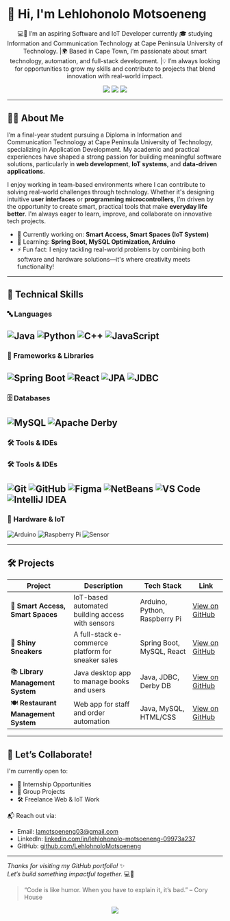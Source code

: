 # 👋 Hi, I'm Lehlohonolo Motsoeneng

<p align="center">💻🚀 I’m an aspiring Software and IoT Developer currently 🎓 studying Information and Communication Technology at Cape Peninsula University of Technology. |🌍 Based in Cape Town, I’m passionate about smart technology, automation, and full-stack development.  
|💡 I’m always looking for opportunities to grow my skills and contribute to projects that blend innovation with real-world impact.</p>

  <p align="center">
  <a href="mailto:lamotsoeneng03@gmail.com"><img src="https://img.shields.io/badge/Email-D14836?style=for-the-badge&logo=gmail&logoColor=white"/></a>
  <a href="https://www.linkedin.com/in/lehlohonolo-motsoeneng-09973a237"><img src="https://img.shields.io/badge/LinkedIn-%230077B5.svg?style=for-the-badge&logo=linkedin&logoColor=white" /></a>
  <a href="https://github.com/LehlohnoloMotsoeneng"><img src="https://img.shields.io/badge/GitHub-%23181717.svg?style=for-the-badge&logo=github&logoColor=white" /></a>
</p>

---

## 🧑‍💻 About Me

I’m a final-year student pursuing a Diploma in Information and Communication Technology at Cape Peninsula University of Technology, specializing in Application Development.
My academic and practical experiences have shaped a strong passion for building meaningful software solutions, particularly in **web development**, **IoT systems**, and **data-driven applications**.

I enjoy working in team-based environments where I can contribute to solving real-world challenges through technology.
Whether it's designing intuitive **user interfaces** or **programming microcontrollers**, I’m driven by the opportunity to create smart, practical tools that make **everyday life better**. 
I'm always eager to learn, improve, and collaborate on innovative tech projects.

- 🔭 Currently working on: **Smart Access, Smart Spaces (IoT System)**
- 🌱 Learning: **Spring Boot, MySQL Optimization, Arduino**
- ⚡ Fun fact: I enjoy tackling real-world problems by combining both software and hardware solutions—it's where creativity meets functionality!

---

## 💼 Technical Skills


### 🔤 Languages
![Java](https://img.shields.io/badge/Java-%23ED8B00?style=for-the-badge&logo=java&logoColor=white)
![Python](https://img.shields.io/badge/Python-%233776AB?style=for-the-badge&logo=python&logoColor=white)
![C++](https://img.shields.io/badge/C++-%2300599C?style=for-the-badge&logo=cplusplus&logoColor=white)
![JavaScript](https://img.shields.io/badge/JavaScript-%23F7DF1E?style=for-the-badge&logo=javascript&logoColor=black)
---
### 🧱 Frameworks & Libraries
![Spring Boot](https://img.shields.io/badge/Spring_Boot-%236DB33F?style=for-the-badge&logo=spring-boot&logoColor=white)
![React](https://img.shields.io/badge/React-%2320232A?style=for-the-badge&logo=react&logoColor=61DAFB)
![JPA](https://img.shields.io/badge/JPA-%23007396?style=for-the-badge&logo=hibernate&logoColor=white)
![JDBC](https://img.shields.io/badge/JDBC-%23007396?style=for-the-badge&logo=java&logoColor=white)
---
### 🗄️ Databases
![MySQL](https://img.shields.io/badge/MySQL-%234479A1?style=for-the-badge&logo=mysql&logoColor=white)
![Apache Derby](https://img.shields.io/badge/Apache%20Derby-%23F80000?style=for-the-badge&logo=apache&logoColor=white)
---
### 🛠 Tools & IDEs
### 🛠 Tools & IDEs
![Git](https://img.shields.io/badge/Git-%23F05032?style=for-the-badge&logo=git&logoColor=white)
![GitHub](https://img.shields.io/badge/GitHub-%23181717?style=for-the-badge&logo=github&logoColor=white)
![Figma](https://img.shields.io/badge/Figma-%23F24E1E?style=for-the-badge&logo=figma&logoColor=white)
![NetBeans](https://img.shields.io/badge/NetBeans-%23007ACC?style=for-the-badge&logo=apache-netbeans-ide&logoColor=white)
![VS Code](https://img.shields.io/badge/VS_Code-%23007ACC?style=for-the-badge&logo=visual-studio-code&logoColor=white)
![IntelliJ IDEA](https://img.shields.io/badge/IntelliJ%20IDEA-%23000000?style=for-the-badge&logo=intellij-idea&logoColor=white)
---

### 🔌 Hardware & IoT
![Arduino](https://img.shields.io/badge/Arduino-%2300979D?style=for-the-badge&logo=arduino&logoColor=white)
![Raspberry Pi](https://img.shields.io/badge/Raspberry_Pi-%23A22846?style=for-the-badge&logo=raspberrypi&logoColor=white)
![Sensor](https://img.shields.io/badge/PIR/Ultrasonic_Sensors-%236C757D?style=for-the-badge&logo=sonarcloud&logoColor=white)

---

## 🛠️ Projects

| Project | Description | Tech Stack | Link |
|--------|-------------|------------|------|
| 🏢 **Smart Access, Smart Spaces** | IoT-based automated building access with sensors | Arduino, Python, Raspberry Pi | [View on GitHub](https://github.com/lehlohonolo-m/smart-access) |
| 👟 **Shiny Sneakers** | A full-stack e-commerce platform for sneaker sales | Spring Boot, MySQL, React | [View on GitHub](https://github.com/lehlohonolo-m/shiny-sneakers) |
| 📚 **Library Management System** | Java desktop app to manage books and users | Java, JDBC, Derby DB | [View on GitHub](https://github.com/lehlohonolo-m/library-system) |
| 🍽️ **Restaurant Management System** | Web app for staff and order automation | Java, MySQL, HTML/CSS | [View on GitHub](https://github.com/lehlohonolo-m/restaurant-management) |

---

## 🤝 Let’s Collaborate!

I'm currently open to:
- 🧪 Internship Opportunities
- 👥 Group Projects
- 🛠 Freelance Web & IoT Work

📬 Reach out via:
- Email: [lamotsoeneng03@gmail.com](mailto:lamotsoeneng03@gmail.com)  
- LinkedIn: [linkedin.com/in/lehlohonolo-motsoeneng-09973a237](https://www.linkedin.com/in/lehlohonolo-motsoeneng-09973a237)  
- GitHub: [github.com/LehlohnoloMotsoeneng](https://github.com/LehlohnoloMotsoeneng)

---
_Thanks for visiting my GitHub portfolio!_ ✨  
_Let’s build something impactful together._ 💻🔌
> “Code is like humor. When you have to explain it, it’s bad.” – Cory House

<p align="center">
  <img src="https://readme-typing-svg.herokuapp.com/?lines=Let’s+Build+The+Future+Together!;Available+for+collaboration+and+internships...&center=true&width=500&height=45" />
</p>
